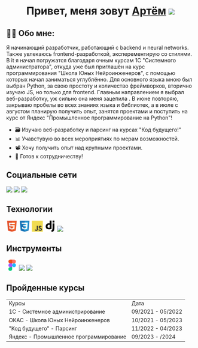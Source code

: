 <h1 align="center">Привет, меня зовут <a href="https://hat-inc.site/" target="_blank">Артём</a> 
<img src="https://cdn.discordapp.com/attachments/675399734390685717/1114590772168241294/hat.png" height="32"/></h1>
<div>
  <h2>👨‍💻 Обо мне:</h2>
  <div>Я начинающий разработчик, работающий с backend и neural networks. Также увлекаюсь frontend-разработкой, эксперементирую со стилями. В it я
  начал погружатся благодаря очным курсам 1C "Системного администратора", откуда уже был приглашён на курс программирования "Школа Юных Нейроинженеров", 
  с помощью которых начал заниматься углублённо. Для основного языка мною был выбран Python, за свою простоту и количество фреймворков, вторично изучаю JS, но только
  для frontend. Главным направлением я выбрал веб-разработку, уж сильно она меня зацепила . В июне повторяю, закрываю пробелы во всех знаниях языка и библиотек,
  а в июле с августом планирую получить опыт, занятся проектами и поступить на курс от Яндекс "Промышленное программирование на Python"!
  </div>
  <ul>
    <li>🗃️ Изучаю веб-разработку и парсинг на курсах "Код будущего!"</li>
    <li>📊 Учавстувую во всех мероприятиях по мерам возможностей.</li>
    <li>📽️ Хочу получить опыт над крупными проектами.</li>
    <li>🤝 Готов к сотрудничеству!</li>
  </ul>
</div>
<div>
  <h2>Социальные сети</h2>
  <a href="https://vk.com/id392872765"><img src="https://camo.githubusercontent.com/e8005e7cba12a7d7a844030ba9a19259bf56e6b5e921b4053aa82f7a7b38fe60/68747470733a2f2f63646e2d69636f6e732d706e672e666c617469636f6e2e636f6d2f3531322f3134352f3134353831332e706e67" height="30"/></a>
  <a href=""><img src="https://avatars.mds.yandex.net/get-entity_search/5488405/551762834/S122x122Fit_2x" height="30"/></a>
  <a href="https://hat-inc.site/"><img src="https://cdn.discordapp.com/attachments/675399734390685717/1114590772168241294/hat.png" height="30"/></a>
</div>
<div>
  <h2>Технологии</h2>
  <a href=""><img src="https://github.com/devicons/devicon/raw/master/icons/html5/html5-original.svg" height="30"/></a>
  <a href=""><img src="https://github.com/devicons/devicon/raw/master/icons/css3/css3-original.svg" height="30"/></a>
  <a href=""><img src="https://github.com/devicons/devicon/raw/master/icons/javascript/javascript-original.svg" height="30"/></a>
  <a href=""><img src="https://raw.githubusercontent.com/BogdanO4ka/BogdanO4ka/f18382219dcbddba333a7b6a7e35d6547ad58253/material/django.svg" height="30"/></a>
  <a href=""><img src="https://www.nginx.com/wp-content/uploads/2019/10/favicon-48x48.ico" height="30"/></a>
  <a href=""><img src="" height="30"/></a>
  <a href=""><img src="" height="30"/></a>
  <a href=""><img src="" height="30"/></a>
  <a href=""><img src="" height="30"/></a>
</div>
<div>
  <h2>Инструменты</h2>
  <img src="https://github.com/devicons/devicon/raw/master/icons/figma/figma-original.svg" height="30"/>
  <img src="https://cdn.discordapp.com/attachments/675399734390685717/1114590772168241294/hat.png" height="30"/>
  <img src="https://cdn.discordapp.com/attachments/675399734390685717/1114590772168241294/hat.png" height="30"/>
</div>
<div>
  <h2>Пройденные курсы</h2>
  <table>
    <tr>
      <td>Курсы</td>
      <td>Дата</td>
    </tr>
    <tr>
      <td>1С - Системное администрирование</td>
      <td>09/2021 - 05/2022</td>
    </tr>
    <tr>
      <td>ОКАС - Школа Юных Нейроинженеров</td>
      <td>10/2021 - 05/2023</td>
    </tr>
    <tr>
      <td>"Код будущего" - Парсинг</td>
      <td>11/2022 - 04/2023</td>
    </tr>
    <tr>
      <td>Яндекс - Промышленное программирование</td>
      <td>09/2023 - /2024</td>
    </tr>
  </table>
</div>
